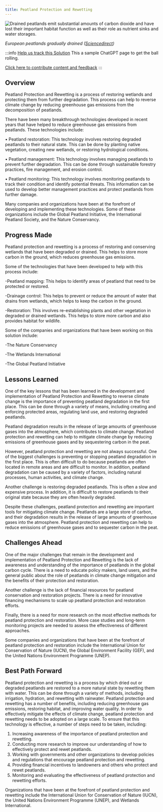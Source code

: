 ```yaml
---
title: Peatland Protection and Rewetting
---
```

![Drained peatlands emit substantial amounts of carbon dioxide and have lost their important habitat function as well as their role as nutrient sinks and water storages.](/../static/img/peatland-protection-and-rewetting.png)

*European peatlands gradually drained ([Sciencedirect](https://www.sciencedirect.com/science/article/abs/pii/B9780128191668001274?via%3Dihub))*

:::info [Help us track this Solution](contribute)
This a sample ChatGPT page to get the ball rolling.

[Click here to contribute content and feedback](contribute)
:::

## Overview

Peatland Protection and Rewetting is a process of restoring wetlands and protecting them from further degradation. This process can help to reverse climate change by reducing greenhouse gas emissions from the decomposition of peatlands.

There have been many breakthrough technologies developed in recent years that have helped to reduce greenhouse gas emissions from peatlands. These technologies include:

• Peatland restoration: This technology involves restoring degraded peatlands to their natural state. This can be done by planting native vegetation, creating new wetlands, or restoring hydrological conditions.

• Peatland management: This technology involves managing peatlands to prevent further degradation. This can be done through sustainable forestry practices, fire management, and erosion control.

• Peatland monitoring: This technology involves monitoring peatlands to track their condition and identify potential threats. This information can be used to develop better management practices and protect peatlands from further damage.

Many companies and organizations have been at the forefront of developing and implementing these technologies. Some of these organizations include the Global Peatland Initiative, the International Peatland Society, and the Nature Conservancy.

## Progress Made

Peatland protection and rewetting is a process of restoring and conserving wetlands that have been degraded or drained. This helps to store more carbon in the ground, which reduces greenhouse gas emissions.

Some of the technologies that have been developed to help with this process include:

\-Peatland mapping: This helps to identify areas of peatland that need to be protected or restored.

\-Drainage control: This helps to prevent or reduce the amount of water that drains from wetlands, which helps to keep the carbon in the ground.

\-Restoration: This involves re-establishing plants and other vegetation in degraded or drained wetlands. This helps to store more carbon and also provides habitat for wildlife.

Some of the companies and organizations that have been working on this solution include:

\-The Nature Conservancy

\-The Wetlands International

\-The Global Peatland Initiative

## Lessons Learned

One of the key lessons that has been learned in the development and implementation of Peatland Protection and Rewetting to reverse climate change is the importance of preventing peatland degradation in the first place. This can be done through a variety of means, including creating and enforcing protected areas, regulating land use, and restoring degraded peatlands.

Peatland degradation results in the release of large amounts of greenhouse gases into the atmosphere, which contributes to climate change. Peatland protection and rewetting can help to mitigate climate change by reducing emissions of greenhouse gases and by sequestering carbon in the peat.

However, peatland protection and rewetting are not always successful. One of the biggest challenges is preventing or stopping peatland degradation in the first place. This is often difficult to do because peatlands are often located in remote areas and are difficult to monitor. In addition, peatland degradation can be caused by a variety of factors, including natural processes, human activities, and climate change.

Another challenge is restoring degraded peatlands. This is often a slow and expensive process. In addition, it is difficult to restore peatlands to their original state because they are often heavily degraded.

Despite these challenges, peatland protection and rewetting are important tools for mitigating climate change. Peatlands are a large store of carbon, and their degradation results in the release of large amounts of greenhouse gases into the atmosphere. Peatland protection and rewetting can help to reduce emissions of greenhouse gases and to sequester carbon in the peat.

## Challenges Ahead

One of the major challenges that remain in the development and implementation of Peatland Protection and Rewetting is the lack of awareness and understanding of the importance of peatlands in the global carbon cycle. There is a need to educate policy makers, land users, and the general public about the role of peatlands in climate change mitigation and the benefits of their protection and restoration.

Another challenge is the lack of financial resources for peatland conservation and restoration projects. There is a need for innovative financing mechanisms to scale up peatland protection and restoration efforts.

Finally, there is a need for more research on the most effective methods for peatland protection and restoration. More case studies and long-term monitoring projects are needed to assess the effectiveness of different approaches.

Some companies and organizations that have been at the forefront of peatland protection and restoration include the International Union for Conservation of Nature (IUCN), the Global Environment Facility (GEF), and the United Nations Environment Programme (UNEP).

## Best Path Forward

Peatland protection and rewetting is a process by which dried out or degraded peatlands are restored to a more natural state by rewetting them with water. This can be done through a variety of methods, including irrigation, hydration, and rewetting with rainwater. Peatland protection and rewetting has a number of benefits, including reducing greenhouse gas emissions, restoring habitat, and improving water quality. In order to effectively mitigate the effects of climate change, peatland protection and rewetting needs to be adopted on a large scale. To ensure that this technology is effective, a number of steps need to be taken, including:

1. Increasing awareness of the importance of peatland protection and rewetting.
2. Conducting more research to improve our understanding of how to effectively protect and rewet peatlands.
3. Working with governments and other organizations to develop policies and regulations that encourage peatland protection and rewetting.
4. Providing financial incentives to landowners and others who protect and rewet peatlands.
5. Monitoring and evaluating the effectiveness of peatland protection and rewetting efforts.

Organizations that have been at the forefront of peatland protection and rewetting include the International Union for Conservation of Nature (IUCN), the United Nations Environment Programme (UNEP), and Wetlands International.